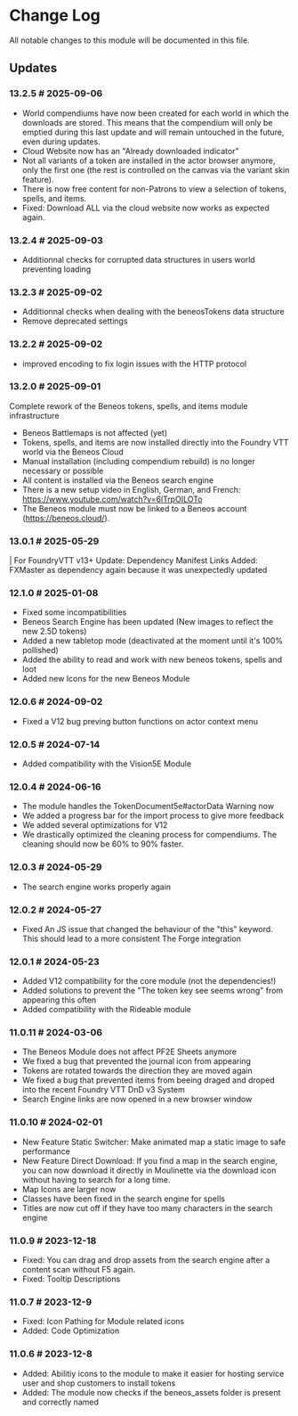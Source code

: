 # Change Log

All notable changes to this module will be documented in this file.

## Updates
### 13.2.5 # 2025-09-06
 - World compendiums have now been created for each world in which the downloads are stored. This means that the compendium will only be emptied during this last update and will remain untouched in the future, even during updates.
 - Cloud Website now has an "Already downloaded indicator"
 - Not all variants of a token are installed in the actor browser anymore, only the first one (the rest is controlled on the canvas via the variant skin feature).
 - There is now free content for non-Patrons to view a selection of tokens, spells, and items.
 - Fixed: Download ALL via the cloud website now works as expected again.

### 13.2.4 # 2025-09-03
 - Additionnal checks for corrupted data structures in users world preventing loading

### 13.2.3 # 2025-09-02
 - Additionnal checks when dealing with the beneosTokens data structure
 - Remove deprecated settings

### 13.2.2 # 2025-09-02
 - improved encoding to fix login issues with the HTTP protocol

### 13.2.0 # 2025-09-01
Complete rework of the Beneos tokens, spells, and items module infrastructure
- Beneos Battlemaps is not affected (yet)
- Tokens, spells, and items are now installed directly into the Foundry VTT world via the Beneos Cloud
- Manual installation (including compendium rebuild) is no longer necessary or possible
- All content is installed via the Beneos search engine
- There is a new setup video in English, German, and French: https://www.youtube.com/watch?v=6lTrpOILOTo
- The Beneos module must now be linked to a Beneos account (https://beneos.cloud/).

### 13.0.1 # 2025-05-29
 | For FoundryVTT v13+
Update: Dependency Manifest Links
Added: FXMaster as dependency again because it was unexpectedly updated

### 12.1.0 # 2025-01-08
- Fixed some incompatibilities
- Beneos Search Engine has been updated (New images to reflect the new 2.5D tokens)
- Added a new tabletop mode (deactivated at the moment until it's 100% pollished)
- Added the ability to read and work with new beneos tokens, spells and loot
- Added new Icons for the new Beneos Module

### 12.0.6 # 2024-09-02
- Fixed a V12 bug preving button functions on actor context menu

### 12.0.5 # 2024-07-14
- Added compatibility with the Vision5E Module

### 12.0.4 # 2024-06-16
- The module handles the TokenDocument5e#actorData Warning now
- We added a progress bar for the import process to give more feedback
- We added several optimizations for V12
- We drastically optimized the cleaning process for compendiums. The cleaning should now be 60% to 90% faster.

### 12.0.3 # 2024-05-29
- The search engine works properly again

### 12.0.2 # 2024-05-27
- Fixed An JS issue that changed the behaviour of the "this" keyword. This should lead to a more consistent The Forge integration

### 12.0.1 # 2024-05-23
- Added V12 compatibility for the core module (not the dependencies!)
- Added solutions to prevent the "The token key see seems wrong" from appearing this often
- Added compatibility with the Rideable module

### 11.0.11 # 2024-03-06
- The Beneos Module does not affect PF2E Sheets anymore
- We fixed a bug that prevented the journal icon from appearing
- Tokens are rotated towards the direction they are moved again
- We fixed a bug that prevented items from beeing draged and droped into the recent Foundry VTT DnD v3 System
- Search Engine links are now opened in a new browser window

### 11.0.10 # 2024-02-01
- New Feature Static Switcher: Make animated map a static image to safe performance
- New Feature Direct Download: If you find a map in the search engine, you can now download it directly in Moulinette via the download icon without having to search for a long time.
- Map Icons are larger now
- Classes have been fixed in the search engine for spells
- Titles are now cut off if they have too many characters in the search engine

### 11.0.9 # 2023-12-18
- Fixed: You can  drag and drop assets from the search engine after a content scan without F5 again.
- Fixed: Tooltip Descriptions

### 11.0.7 # 2023-12-9
- Fixed: Icon Pathing for Module related icons
- Added: Code Optimization


### 11.0.6 # 2023-12-8

- Added: Abilitiy icons to the module to make it easier for hosting service user and shop customers to install tokens
- Added: The module now checks if the beneos_assets folder is present and correctly named

